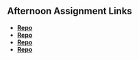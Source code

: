 ## Afternoon Assignment Links

* **[Repo](https://github.com/WackoFlaka/Burgershack)**
* **[Repo](https://github.com/WackoFlaka/greglist_node)**
* **[Repo](https://github.com/WackoFlaka/<ASSIGNMENT_REPO>)**
* **[Repo](https://github.com/WackoFlaka/<ASSIGNMENT_REPO>)**
